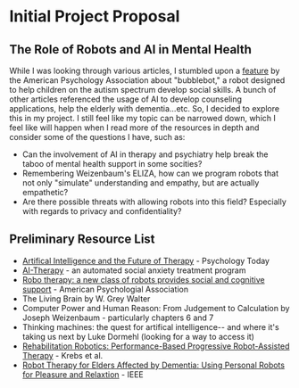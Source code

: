 # Initial Project Proposal
## The Role of Robots and AI in Mental Health 

While I was looking through various articles, I stumbled upon a [feature](https://www.apa.org/monitor/2015/06/robo-therapy) by the American Psychology Association about "bubblebot," a robot designed to help children on the autism spectrum develop social skills. A bunch of other articles referenced the usage of AI to develop counseling applications, help the elderly with dementia...etc. So, I decided to explore this in my project. I still feel like my topic can be narrowed down, which I feel like will happen when I read more of the resources in depth and consider some of the questions I have, such as:

* Can the involvement of AI in therapy and psychiatry help break the taboo of mental health support in some socities? 
* Remembering Weizenbaum's ELIZA, how can we program robots that not only "simulate" understanding and empathy, but are actually empathetic? 
* Are there possible threats with allowing robots into this field? Especially with regards to privacy and confidentiality? 

## Preliminary Resource List
* [Artifical Intelligence and the Future of Therapy](https://www.psychologytoday.com/us/blog/man-talks-machine/201404/artificial-intelligence-and-the-future-therapy) - Psychology Today
* [AI-Therapy](https://www.ai-therapy.com/) - an automated social anxiety treatment program
* [Robo therapy: a new class of robots provides social and cognitive support](https://www.apa.org/monitor/2015/06/robo-therapy) - American Psychologial Association
* The Living Brain by W. Grey Walter
* Computer Power and Human Reason: From Judgement to Calculation by Joseph Weizenbaum - particularly chapters 6 and 7 
* Thinking machines: the quest for artifical intelligence-- and where it's taking us next by Luke Dormehl (looking for a way to access it)
* [Rehabilitation Robotics: Performance-Based Progressive Robot-Assisted Therapy](https://link.springer.com/content/pdf/10.1023/A:1024494031121.pdf) - Krebs et al. 
* [Robot Therapy for Elders Affected by Dementia: Using Personal Robots for Pleasure and Relaxtion](https://ieeexplore.ieee.org/stamp/stamp.jsp?arnumber=4558139) - IEEE
